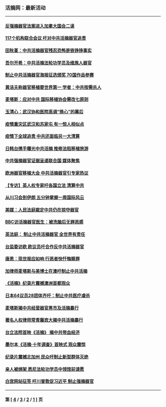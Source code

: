 ### 活摘网：最新活动
---
#### [反强摘器官法案进入加拿大国会二读](../../pages/nf5883/n13033450.md?07070430) 
#### [117个机构联合会议 吁对中共活摘器官追责](../../pages/nf5883/n12775087.md?07070430) 
#### [田秋堇：中共活摘器官残忍恐怖是铁铮铮事实](../../pages/nf5883/n12702148.md?07070430) 
#### [吾尔开希：中共活摘法轮功学员及维族人器官](../../pages/nf5883/n12693197.md?07070430) 
#### [制止中共活摘器官海报征选颁奖 70国作品参赛](../../pages/nf5883/n12692050.md?07070430) 
#### [黄洁夫称器官移植要世界第一 学者：中共按需杀人](../../pages/nf5883/n12572329.md?07070430) 
#### [麦塔斯：应对中共 国际移植协会需改七原则](../../pages/nf5883/n12514711.md?07070430) 
#### [玉清心：武汉协和医院高调“换心”的幕后](../../pages/nf5883/n12298730.md?07070430) 
#### [疫情重灾区武汉和苏家屯 有一惊人相似点](../../pages/nf5883/n12150824.md?07070430) 
#### [疫情下全球追责 中共还面临另一大清算](../../pages/nf5883/n12070397.md?07070430) 
#### [日韩台携手曝光中共活摘 推修法阻移植旅游](../../pages/nf5883/n11712046.md?07070430) 
#### [中共强摘器官证据呈递联合国 媒体聚焦](../../pages/nf5883/n11546426.md?07070430) 
#### [欧洲器官移植大会 中共活摘器官引专家热议](../../pages/nf5883/n11539095.md?07070430) 
#### [【专访】英人权专家吁各国立法 清算中共](../../pages/nf5883/n11367315.md?07070430) 
#### [从川习会到伊朗 五分钟掌握一周国际风云](../../pages/nf5883/n11338520.md?07070430) 
#### [美媒：人民法庭裁定中共仍在掠夺器官](../../pages/nf5883/n11334897.md?07070430) 
#### [BBC访活摘器官医生：被洗脑后无罪恶感](../../pages/nf5883/n11335935.md?07070430) 
#### [英法庭： 制止中共活摘器官 全世界有责任](../../pages/nf5883/n11330691.md?07070430) 
#### [台监委访欧 欧议员吁合作反中共活摘器官](../../pages/nf5883/n11109190.md?07070430) 
#### [唐恩：现世报应如响 行恶者快忏悔赎罪](../../pages/nf5883/n11104016.md?07070430) 
#### [加律师麦塔斯与美博士在澳吁制止中共活摘](../../pages/nf5883/n10724764.md?07070430) 
#### [《活摘》纪录片震撼澳洲首都观众](../../pages/nf5883/n10722747.md?07070430) 
#### [日本64议员28团体齐吁：制止中共医疗虐杀](../../pages/nf5883/n10587757.md?07070430) 
#### [麦塔斯揭中共经营器官黑市及活摘暴行](../../pages/nf5883/n10442407.md?07070430) 
#### [著名人权律师常青藤宾大揭中共活摘暴行](../../pages/nf5883/n10318181.md?07070430) 
#### [台立法院首映《活摘》 揭中共带血经济](../../pages/nf5883/n9938847.md?07070430) 
#### [墨尔本《活摘·十年调查》首映式 观众震惊](../../pages/nf5883/n9522572.md?07070430) 
#### [纪录片震撼北加州 民众吁制止新型群体灭绝](../../pages/nf5883/n9188314.md?07070430) 
#### [亲人被绑架 悉尼法轮功学员中领馆前请愿](../../pages/nf5883/n9056753.md?07070430) 
#### [白宫网站征签 吁川普敦促习近平 制止强摘器官](../../pages/nf5883/n9009661.md?07070430) 

---
#### 第 [ [4](./4.md?07070430) / [3](./3.md?07070430) / [2](./2.md?07070430) / [1](./1.md?07070430) ] 页
